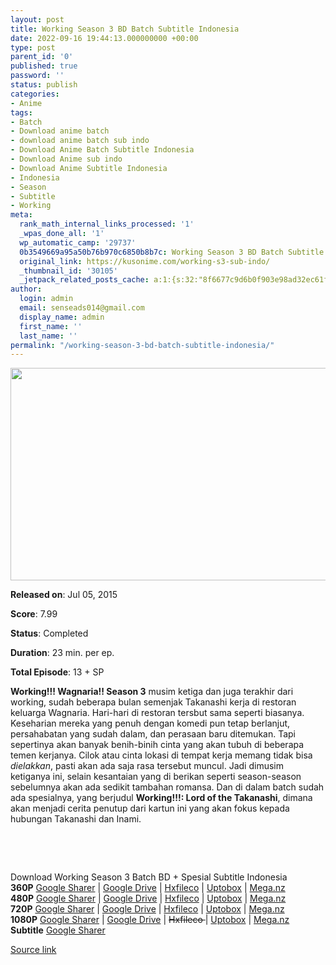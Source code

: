 ```yaml
---
layout: post
title: Working Season 3 BD Batch Subtitle Indonesia
date: 2022-09-16 19:44:13.000000000 +00:00
type: post
parent_id: '0'
published: true
password: ''
status: publish
categories:
- Anime
tags:
- Batch
- Download anime batch
- download anime batch sub indo
- Download Anime Batch Subtitle Indonesia
- Download Anime sub indo
- Download Anime Subtitle Indonesia
- Indonesia
- Season
- Subtitle
- Working
meta:
  rank_math_internal_links_processed: '1'
  _wpas_done_all: '1'
  wp_automatic_camp: '29737'
  0b3549669a95a50b76b970c6850b8b7c: Working Season 3 BD Batch Subtitle Indonesia
  original_link: https://kusonime.com/working-s3-sub-indo/
  _thumbnail_id: '30105'
  _jetpack_related_posts_cache: a:1:{s:32:"8f6677c9d6b0f903e98ad32ec61f8deb";a:2:{s:7:"expires";i:1663402180;s:7:"payload";a:3:{i:0;a:1:{s:2:"id";i:30108;}i:1;a:1:{s:2:"id";i:30106;}i:2;a:1:{s:2:"id";i:30102;}}}}
author:
  login: admin
  email: senseads014@gmail.com
  display_name: admin
  first_name: ''
  last_name: ''
permalink: "/working-season-3-bd-batch-subtitle-indonesia/"
---
```

<p><img width="539" height="340" src="{{ site.baseurl }}/assets/2022/09/Wagnaria-S3-539x340.jpg" class="attachment-thumb-large size-thumb-large wp-post-image" alt="" loading="lazy" title="Working Season 3 BD Batch Subtitle Indonesia" srcset="https://kusonime.com/wp-content/uploads/2021/11/Wagnaria-S3-539x340.jpg 539w, https://kusonime.com/wp-content/uploads/2021/11/Wagnaria-S3-300x189.jpg 300w, https://kusonime.com/wp-content/uploads/2021/11/Wagnaria-S3-768x485.jpg 768w, https://kusonime.com/wp-content/uploads/2021/11/Wagnaria-S3-520x328.jpg 520w, https://kusonime.com/wp-content/uploads/2021/11/Wagnaria-S3.jpg 1000w" sizes="(max-width: 539px) 100vw, 539px" />
<p><b>Released on</b>: Jul 05, 2015</p>
<p>
<p><b>Score</b>: 7.99</p>
<p>
<p><b>Status</b>: Completed</p>
<p>
<p><b>Duration</b>: 23 min. per ep.</p>
<p>
<p><b>Total Episode</b>: 13 + SP</p>
<p>
<p><strong>Working!!! Wagnaria!! Season 3</strong> musim ketiga dan juga terakhir dari working, sudah beberapa bulan semenjak Takanashi kerja di restoran keluarga Wagnaria. Hari-hari di restoran tersbut sama seperti biasanya. Keseharian mereka yang penuh dengan komedi pun tetap berlanjut, persahabatan yang sudah dalam, dan perasaan baru ditemukan. Tapi sepertinya akan banyak benih-binih cinta yang akan tubuh di beberapa temen kerjanya. Cilok atau cinta lokasi di tempat kerja memang tidak bisa <em>dielakkan</em>, pasti akan ada saja rasa tersebut muncul. Jadi dimusim ketiganya ini, selain kesantaian yang di berikan seperti season-season sebelumnya akan ada sedikit tambahan romansa. Dan di dalam batch sudah ada spesialnya, yang berjudul <strong>Working!!!: Lord of the Takanashi</strong>, dimana akan menjadi cerita penutup dari kartun ini yang akan fokus kepada hubungan Takanashi dan Inami.</p>
<p>
<p> </p>
<p>
<p> </p>
<p>
<div class="smokeddl">
<div class="smokettl">Download Working Season 3 Batch BD + Spesial Subtitle Indonesia</div>
<div class="smokeurl"><strong>360P</strong> <a href="https://acefile.co/f/59797335/kusonime-berkerja-s3-bd-360p-rar" target="_blank" rel="noopener noreferrer">Google Sharer</a> | <a href="https://drive.google.com/uc?export=download&amp;id=1DIcvY9_gQ5ujuF7af75IUNTx66UWgqqL" target="_blank" rel="noopener">Google Drive</a> | <a href="https://hxfile.co/1w7vcg0f2vlb" target="_blank" rel="noopener">Hxfileco</a> | <a href="https://uptobox.com/43yl35eo8bmf" target="_blank" rel="noopener">Uptobox</a> | <a href="https://mega.nz/file/P94ggYIS#myS4JRQ-BUWWnVlVPmudgehpdHJspuZguj2jz_GsoWo">Mega.nz</a></div>
<div class="smokeurl"><strong>480P</strong> <a href="https://acefile.co/f/59797339/kusonime-berkerja-s3-bd-480p-rar" target="_blank" rel="noopener noreferrer">Google Sharer</a> | <a href="https://drive.google.com/uc?export=download&amp;id=1UPl_1VH1XDVV9Ara3J7UFiqfh7CV0SUs" target="_blank" rel="noopener">Google Drive</a> | <a href="https://hxfile.co/g98l8j5lpzz3" target="_blank" rel="noopener">Hxfileco</a> | <a href="https://uptobox.com/xbevx5gy5hyv" target="_blank" rel="noopener">Uptobox</a> | <a href="https://mega.nz/file/795AnaiD#vuGYLY43AWyoxabMJOYmrYRZa3DPnAzCNq__xIr8RFA">Mega.nz</a></div>
<div class="smokeurl"><strong>720P</strong> <a href="https://acefile.co/f/59797344/kusonime-berkerja-s3-bd-720p-rar" target="_blank" rel="noopener noreferrer">Google Sharer</a> | <a href="https://drive.google.com/uc?export=download&amp;id=1Ru5U7h8zQV8SbZKsv2JwE22uA9sACoFt" target="_blank" rel="noopener">Google Drive</a> | <a href="https://hxfile.co/glr06a2z61hq" target="_blank" rel="noopener">Hxfileco</a> | <a href="https://uptobox.com/rphk6g2b5vao" target="_blank" rel="noopener">Uptobox</a> | <a href="https://mega.nz/file/DkwkWQxB#B4r_C_eM8TlX0YUFs7YOY2I7etpvgAr-jxB5NKlpLos" target="_blank" rel="noopener noreferrer">Mega.nz</a></div>
<div class="smokeurl"><strong>1080P</strong> <a href="https://acefile.co/f/59797349/kusonime-berkerja-s3-bd-1080p-rar" target="_blank" rel="noopener noreferrer">Google Sharer</a> | <a href="https://drive.google.com/uc?export=download&amp;id=14Uo-h_eonKVbCbBbhJA4-PMHfpvpjREP" target="_blank" rel="noopener">Google Drive</a> | <del datetime="2021-11-12T06:18:35+00:00">Hxfileco </del>| <a href="https://uptobox.com/hpipsxtsfnhi" target="_blank" rel="noopener">Uptobox</a> | <a href="https://mega.nz/file/Top0EQ4C#ZLGKWjR0DVGjJUGSUxCZG-272XJCVDn5YxO4zPccO-0" target="_blank" rel="noopener noreferrer">Mega.nz</a></div>
<div class="smokeurl"><strong>Subtitle</strong> <a href="https://acefile.co/f/59797356/kusonime-berkerja-s3-fontsubs-rar" target="_blank" rel="noopener noreferrer">Google Sharer</a></div>
</div>
<p><a href="https://kusonime.com/working-s3-sub-indo/">Source link </a></p>
